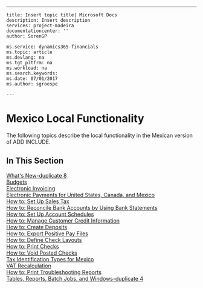 ---
    title: Insert topic title| Microsoft Docs
    description: Insert description
    services: project-madeira
    documentationcenter: ''
    author: SorenGP

    ms.service: dynamics365-financials
    ms.topic: article
    ms.devlang: na
    ms.tgt_pltfrm: na
    ms.workload: na
    ms.search.keywords:
    ms.date: 07/01/2017
    ms.author: sgroespe

    ---
# Mexico Local Functionality
The following topics describe the local functionality in the Mexican version of ADD INCLUDE<!--[!INCLUDE[navnow](../../includes/navnow_md.md)]-->.  
  
## In This Section  
 [What's New-duplicate 8](../FullExperience/what-s-new-duplicate-8.md)  
  [Budgets](../FullExperience/budgets.md)  
  [Electronic Invoicing](../FullExperience/electronic-invoicing.md)  
  [Electronic Payments for United States, Canada, and Mexico](../FullExperience/electronic-payments-for-united-states-canada-and-mexico.md)  
  [How to: Set Up Sales Tax](../FullExperience/how-to-set-up-sales-tax.md)  
  [How to: Reconcile Bank Accounts by Using Bank Statements](../FullExperience/how-to-reconcile-bank-accounts-by-using-bank-statements.md)  
  [How to: Set Up Account Schedules](../FullExperience/how-to-set-up-account-schedules.md)  
  [How to: Manage Customer Credit Information](../FullExperience/how-to-manage-customer-credit-information.md)  
  [How to: Create Deposits](../FullExperience/how-to-create-deposits.md)  
  [How to: Export Positive Pay Files](../FullExperience/how-to-export-positive-pay-files.md)  
  [How to: Define Check Layouts](../FullExperience/how-to-define-check-layouts.md)  
  [How to: Print Checks](../FullExperience/how-to-print-checks.md)  
  [How to: Void Posted Checks](../FullExperience/how-to-void-posted-checks.md)  
  [Tax Identification Types for Mexico](../FullExperience/tax-identification-types-for-mexico.md)  
  [VAT Recalculation](../FullExperience/vat-recalculation.md)  
  [How to: Print Troubleshooting Reports](../FullExperience/how-to-print-troubleshooting-reports.md)  
  [Tables, Reports, Batch Jobs, and Windows-duplicate 4](../FullExperience/tables-reports-batch-jobs-and-windows-duplicate-4.md)